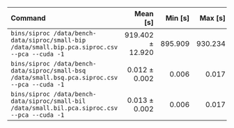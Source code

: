 | Command | Mean [s] | Min [s] | Max [s] | Relative |
|:---|---:|---:|---:|---:|
| `bins/siproc /data/bench-data/siproc/small-bip /data/small.bip.pca.siproc.csv --pca --cuda -1` | 919.402 ± 12.920 | 895.909 | 930.234 | 74170.14 ± 14685.32 |
| `bins/siproc /data/bench-data/siproc/small-bsq /data/small.bsq.pca.siproc.csv --pca --cuda -1` | 0.012 ± 0.002 | 0.006 | 0.017 | 1.00 |
| `bins/siproc /data/bench-data/siproc/small-bil /data/small.bil.pca.siproc.csv --pca --cuda -1` | 0.013 ± 0.002 | 0.006 | 0.017 | 1.01 ± 0.28 |
